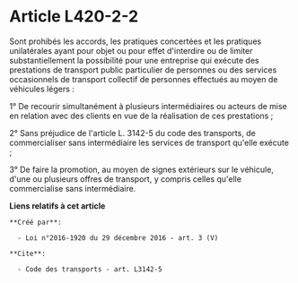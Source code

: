 # Article L420-2-2

Sont prohibés les accords, les pratiques concertées et les pratiques unilatérales ayant pour objet ou pour effet d'interdire
ou de limiter substantiellement la possibilité pour une entreprise qui exécute des prestations de transport public
particulier de personnes ou des services occasionnels de transport collectif de personnes effectués au moyen de véhicules
légers : 

1° De recourir simultanément à plusieurs intermédiaires ou acteurs de mise en relation avec des clients en vue de la
réalisation de ces prestations ; 

2° Sans préjudice de l'article L. 3142-5 du code des transports, de commercialiser sans intermédiaire les services de
transport qu'elle exécute ; 

3° De faire la promotion, au moyen de signes extérieurs sur le véhicule, d'une ou plusieurs offres de transport, y compris
celles qu'elle commercialise sans intermédiaire.

**Liens relatifs à cet article**

	**Créé par**:

	  - Loi n°2016-1920 du 29 décembre 2016 - art. 3 (V)

	**Cite**:

	  - Code des transports - art. L3142-5
